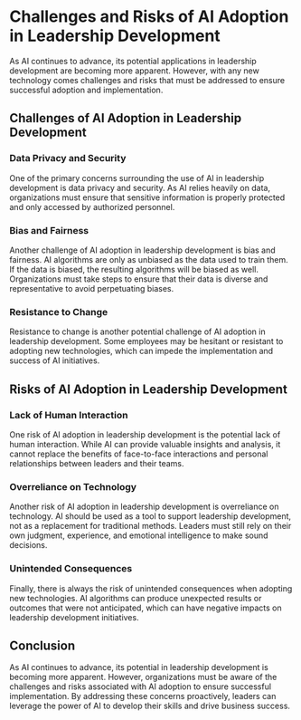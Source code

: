 Challenges and Risks of AI Adoption in Leadership Development
====================================================================================================================

As AI continues to advance, its potential applications in leadership development are becoming more apparent. However, with any new technology comes challenges and risks that must be addressed to ensure successful adoption and implementation.

Challenges of AI Adoption in Leadership Development
---------------------------------------------------

### Data Privacy and Security

One of the primary concerns surrounding the use of AI in leadership development is data privacy and security. As AI relies heavily on data, organizations must ensure that sensitive information is properly protected and only accessed by authorized personnel.

### Bias and Fairness

Another challenge of AI adoption in leadership development is bias and fairness. AI algorithms are only as unbiased as the data used to train them. If the data is biased, the resulting algorithms will be biased as well. Organizations must take steps to ensure that their data is diverse and representative to avoid perpetuating biases.

### Resistance to Change

Resistance to change is another potential challenge of AI adoption in leadership development. Some employees may be hesitant or resistant to adopting new technologies, which can impede the implementation and success of AI initiatives.

Risks of AI Adoption in Leadership Development
----------------------------------------------

### Lack of Human Interaction

One risk of AI adoption in leadership development is the potential lack of human interaction. While AI can provide valuable insights and analysis, it cannot replace the benefits of face-to-face interactions and personal relationships between leaders and their teams.

### Overreliance on Technology

Another risk of AI adoption in leadership development is overreliance on technology. AI should be used as a tool to support leadership development, not as a replacement for traditional methods. Leaders must still rely on their own judgment, experience, and emotional intelligence to make sound decisions.

### Unintended Consequences

Finally, there is always the risk of unintended consequences when adopting new technologies. AI algorithms can produce unexpected results or outcomes that were not anticipated, which can have negative impacts on leadership development initiatives.

Conclusion
----------

As AI continues to advance, its potential in leadership development is becoming more apparent. However, organizations must be aware of the challenges and risks associated with AI adoption to ensure successful implementation. By addressing these concerns proactively, leaders can leverage the power of AI to develop their skills and drive business success.
